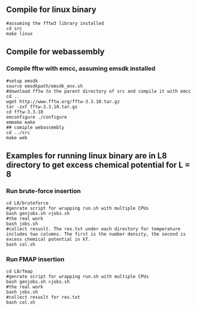## Compile for linux binary
    #assuming the fftw3 library installed
    cd src
    make linux

## Compile for webassembly
### Compile fftw with emcc, assuming emsdk installed
    #setup emsdk
    source emsdkpath/emsdk_env.sh
    #download fftw to the parent directory of src and compile it with emcc
    cd ..
    wget http://www.fftw.org/fftw-3.3.10.tar.gz
    tar -zxf fftw-3.3.10.tar.gz
    cd fftw-3.3.10
    emconfigure ./configure
    emmake make
    ## comiple webassembly
    cd ../src
    make web

## Examples for running linux binary are in L8 directory to get excess chemical potential for L = 8
### Run brute-force insertion
    cd L8/bruteforce
    #genrate script for wrapping run.sh with multiple CPUs
    bash genjobs.sh >jobs.sh
    #the real work
    bash jobs.sh
    #collect resuslt. The res.txt under each directory for temperature includes two columns. The first is the number density, the second is excess chemical potential in kT.
    bash col.sh
### Run FMAP insertion
    cd L8/fmap
    #genrate script for wrapping run.sh with multiple CPUs
    bash genjobs.sh >jobs.sh
    #the real work
    bash jobs.sh
    #collect resuslt for res.txt
    bash col.sh

